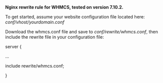 **Nginx rewrite rule for WHMCS, tested on version 7.10.2.**

To get started, assume your website configuration file located here:
_conf/vhost/yourdomain.conf_

Download the whmcs.conf file and save to _conf/rewrite/whmcs.conf_, then include the rewrite file in your configuration file:

server {

  ...
  
  include  rewrite/whmcs.conf;
  
  }

